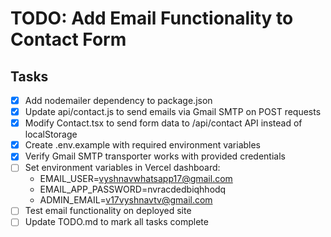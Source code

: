 # TODO: Add Email Functionality to Contact Form

## Tasks
- [x] Add nodemailer dependency to package.json
- [x] Update api/contact.js to send emails via Gmail SMTP on POST requests
- [x] Modify Contact.tsx to send form data to /api/contact API instead of localStorage
- [x] Create .env.example with required environment variables
- [x] Verify Gmail SMTP transporter works with provided credentials
- [ ] Set environment variables in Vercel dashboard:
  - EMAIL_USER=vyshnavwhatsapp17@gmail.com
  - EMAIL_APP_PASSWORD=nvracdedbiqhhodq
  - ADMIN_EMAIL=v17vyshnavtv@gmail.com
- [ ] Test email functionality on deployed site
- [ ] Update TODO.md to mark all tasks complete
